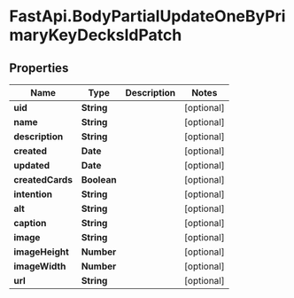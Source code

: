 # FastApi.BodyPartialUpdateOneByPrimaryKeyDecksIdPatch

## Properties
Name | Type | Description | Notes
------------ | ------------- | ------------- | -------------
**uid** | **String** |  | [optional] 
**name** | **String** |  | [optional] 
**description** | **String** |  | [optional] 
**created** | **Date** |  | [optional] 
**updated** | **Date** |  | [optional] 
**createdCards** | **Boolean** |  | [optional] 
**intention** | **String** |  | [optional] 
**alt** | **String** |  | [optional] 
**caption** | **String** |  | [optional] 
**image** | **String** |  | [optional] 
**imageHeight** | **Number** |  | [optional] 
**imageWidth** | **Number** |  | [optional] 
**url** | **String** |  | [optional] 
